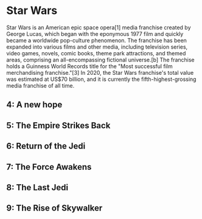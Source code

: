 # Star Wars

Star Wars is an American epic space opera[1] media franchise created by George Lucas, which began with the eponymous 1977 film and quickly became a worldwide pop-culture phenomenon. 
The franchise has been expanded into various films and other media, including television series, video games, novels, comic books, theme park attractions, and themed areas, comprising an all-encompassing fictional universe.[b] 
The franchise holds a Guinness World Records title for the "Most successful film merchandising franchise."[3] 
In 2020, the Star Wars franchise's total value was estimated at US$70 billion, and it is currently the fifth-highest-grossing media franchise of all time. 

## 4: A new hope

## 5: The Empire Strikes Back

## 6: Return of the Jedi

## 7: The Force Awakens

## 8: The Last Jedi

## 9: The Rise of Skywalker
